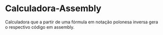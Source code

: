 # Calculadora-Assembly
Calculadora que a partir de uma fórmula em notação polonesa inversa gera o respectivo código em assembly.


